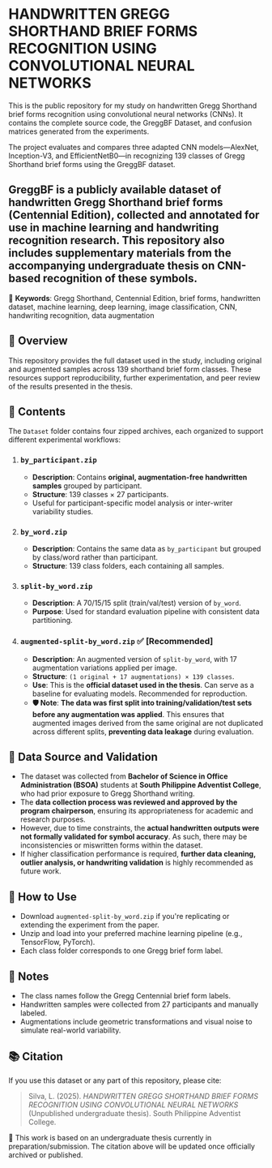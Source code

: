 # HANDWRITTEN GREGG SHORTHAND BRIEF FORMS RECOGNITION USING CONVOLUTIONAL NEURAL NETWORKS

This is the public repository for my study on handwritten Gregg Shorthand brief forms recognition using convolutional neural networks (CNNs). It contains the complete source code, the GreggBF Dataset, and confusion matrices generated from the experiments.

The project evaluates and compares three adapted CNN models—AlexNet, Inception-V3, and EfficientNetB0—in recognizing 139 classes of Gregg Shorthand brief forms using the GreggBF dataset.

## **GreggBF** is a publicly available dataset of **handwritten Gregg Shorthand brief forms (Centennial Edition)**, collected and annotated for use in machine learning and handwriting recognition research. This repository also includes supplementary materials from the accompanying undergraduate thesis on CNN-based recognition of these symbols.

📌 **Keywords**: Gregg Shorthand, Centennial Edition, brief forms, handwritten dataset, machine learning, deep learning, image classification, CNN, handwriting recognition, data augmentation


## 📘 Overview

This repository provides the full dataset used in the study, including original and augmented samples across 139 shorthand brief form classes. These resources support reproducibility, further experimentation, and peer review of the results presented in the thesis.

## 📁 Contents

The `Dataset` folder contains four zipped archives, each organized to support different experimental workflows:

1. ### `by_participant.zip`
   - **Description**: Contains **original, augmentation-free handwritten samples** grouped by participant.
   - **Structure**: 139 classes × 27 participants.
   - Useful for participant-specific model analysis or inter-writer variability studies.

2. ### `by_word.zip`
   - **Description**: Contains the same data as `by_participant` but grouped by class/word rather than participant.
   - **Structure**: 139 class folders, each containing all samples.

3. ### `split-by_word.zip`
   - **Description**: A 70/15/15 split (train/val/test) version of `by_word`.
   - **Purpose**: Used for standard evaluation pipeline with consistent data partitioning.

4. ### `augmented-split-by_word.zip` ✅ **[Recommended]**
   - **Description**: An augmented version of `split-by_word`, with 17 augmentation variations applied per image.
   - **Structure**: `(1 original + 17 augmentations) × 139 classes`.
   - **Use**: This is the **official dataset used in the thesis**. Can serve as a baseline for evaluating models. Recommended for reproduction.
   - **🛡️ Note**: **The data was first split into training/validation/test sets before any augmentation was applied**. This ensures that augmented images derived from the same original are not duplicated across different splits, **preventing data leakage** during evaluation.

## 📝 Data Source and Validation

- The dataset was collected from **Bachelor of Science in Office Administration (BSOA)** students at **South Philippine Adventist College**, who had prior exposure to Gregg Shorthand writing.
- The **data collection process was reviewed and approved by the program chairperson**, ensuring its appropriateness for academic and research purposes.
- However, due to time constraints, the **actual handwritten outputs were not formally validated for symbol accuracy**. As such, there may be inconsistencies or miswritten forms within the dataset.
- If higher classification performance is required, **further data cleaning, outlier analysis, or handwriting validation** is highly recommended as future work.

## 📄 How to Use

- Download `augmented-split-by_word.zip` if you're replicating or extending the experiment from the paper.
- Unzip and load into your preferred machine learning pipeline (e.g., TensorFlow, PyTorch).
- Each class folder corresponds to one Gregg brief form label.

## 📝 Notes

- The class names follow the Gregg Centennial brief form labels.
- Handwritten samples were collected from 27 participants and manually labeled.
- Augmentations include geometric transformations and visual noise to simulate real-world variability.

## 📚 Citation

If you use this dataset or any part of this repository, please cite:

> Silva, L. (2025). *HANDWRITTEN GREGG SHORTHAND BRIEF FORMS RECOGNITION USING CONVOLUTIONAL NEURAL NETWORKS* (Unpublished undergraduate thesis). South Philippine Adventist College.

📌 This work is based on an undergraduate thesis currently in preparation/submission. The citation above will be updated once officially archived or published.

